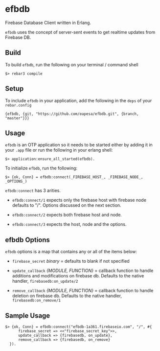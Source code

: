efbdb
=====

Firebase Database Client written in Erlang.

`efbdb` uses the concept of server-sent events to get realtime updates from Firebase DB.


Build
-----

To build `efbdb`, run the following on your terminal / command shell

```
$> rebar3 compile
```


Setup
-----

To include `efbdb` in your application, add the following in the `deps` of your
`rebar.config`

```
{efbdb, {git, "https://github.com/eapesa/efbdb.git", {branch, "master"}}}
```


Usage
-----

`efbdb` is an OTP application so it needs to be started either by adding it in
your `.app` file or run the following in your erlang shell:

```
$> application:ensure_all_started(efbdb).
```

To initialize `efbdb`, run the following:

```
$> {ok, Conn} = efbdb:connect(_FIREBASE_HOST_, _FIREBASE_NODE_, _OPTIONS_)
```

`efbdb:connect` has 3 arities.

* `efbdb:connect/1` expects only the firebase host with firebase node defaults to "/".
  Options discussed on the next section.

* `efbdb:connect/2` expects both firebase host and node.

* `efbdb:connect/3` expects the host, node and the options.


efbdb Options
-------------

`efbdb` options is a map that contains any or all of the items below:

* `firebase_secret` _binary_ = defaults to blank if not specified

* `update_callback` _{MODULE, FUNCTION}_ = callback function to handle additions and modifications on firebase db.
  Defaults to the native handler, `firebasedb:on_update/2`

* `remove_callback` _{MODULE, FUNCTION}_ = callback function to handle deletion on firebase db.
  Defaults to the native handler, `firebasedb:on_remove/1`


Sample Usage
------------

```
$> {ok, Conn} = efbdb:connect("efbdb-1a361.firebaseio.com", "/", #{
      firebase_secret => <<"firebase_secret_key">>,
      update_callback => {firebasedb, on_update},
      remove_callback => {firebasedb, on_remove}
  }).
```
